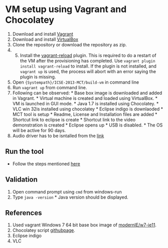 # VM setup using Vagrant and Chocolatey
  1. Download and install [Vagrant](https://www.vagrantup.com/downloads.html)
  2. Download and install [VirtualBox](https://www.virtualbox.org/wiki/Downloads)
  3. Clone the repository or download the repository as zip.
  4. 5. Install the [vagrant-reload](https://github.com/aidanns/vagrant-reload) plugin. This is required to do a restart of the VM after the provisioning has completed. Use `vagrant plugin install vagrant-reload` to install. If the plugin is not installed, and `vagrant up` is used, the process will abort with an error saying the plugin is missing. 
  4. Open `{Systempath}/ICSE-2013-MCT/build-vm` in command line
  5. Run `vagrant up` from command line.
  6. Following can be observed:
    * Base box image is downloaded and added in Vagrant.
    * Virtual machine is created and loaded using VirtualBox.
    * VM is launched in GUI mode.
    * Java 1.7 is installed using Chocolatey.
    * VLC win 32is installed using chocolatey
    * Eclipse indigo is downlaoded
    * MCT tool is setup
    * Readme, License and Installation files are added
    * Shortcut link to eclipse is create
    * Shortcut link to the video demonstration is created
    * Eclipse opens up
    * USB is disabled. 
    * The OS will be active for 90 days.
  7. Audio driver has to be isntalled from the [link](http://www.download3k.com/Install-Realtek-AC-97-Vista-Driver.html) 

## Run the tool 
  * Follow the steps mentioned [here](https://github.com/SoftwareEngineeringToolDemos/ICSE-2013-MCT)

## Validation
  1. Open command prompt using `cmd` from windows-run
  2. Type `java -version`
    * Java version should be displayed.

## References
  1. Used vagrant Windows 7 64 bit base box image of [modernIE/w7-ie11](https://atlas.hashicorp.com/datacastle/boxes/windows7).
  2. Chocolatey script [githubpage](https://github.com/chocolatey/choco/wiki/Installation#command-line).
  3. Eclipse indigo
  4. VLC

